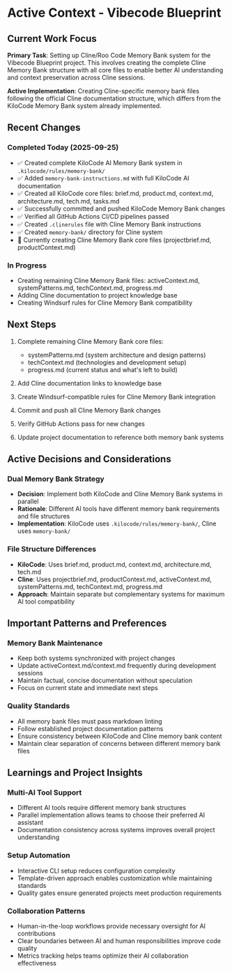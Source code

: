# Active Context - Vibecode Blueprint

## Current Work Focus

**Primary Task**: Setting up Cline/Roo Code Memory Bank system for the Vibecode Blueprint project. This involves creating the complete Cline Memory Bank structure with all core files to enable better AI understanding and context preservation across Cline sessions.

**Active Implementation**: Creating Cline-specific memory bank files following the official Cline documentation structure, which differs from the KiloCode Memory Bank system already implemented.

## Recent Changes

### Completed Today (2025-09-25)

- ✅ Created complete KiloCode AI Memory Bank system in `.kilocode/rules/memory-bank/`
- ✅ Added `memory-bank-instructions.md` with full KiloCode AI documentation
- ✅ Created all KiloCode core files: brief.md, product.md, context.md, architecture.md, tech.md, tasks.md
- ✅ Successfully committed and pushed KiloCode Memory Bank changes
- ✅ Verified all GitHub Actions CI/CD pipelines passed
- ✅ Created `.clinerules` file with Cline Memory Bank instructions
- ✅ Created `memory-bank/` directory for Cline system
- 🔄 Currently creating Cline Memory Bank core files (projectbrief.md, productContext.md)

### In Progress

- Creating remaining Cline Memory Bank files: activeContext.md, systemPatterns.md, techContext.md, progress.md
- Adding Cline documentation to project knowledge base
- Creating Windsurf rules for Cline Memory Bank compatibility

## Next Steps

1. Complete remaining Cline Memory Bank core files:
   - systemPatterns.md (system architecture and design patterns)
   - techContext.md (technologies and development setup)
   - progress.md (current status and what's left to build)

2. Add Cline documentation links to knowledge base
3. Create Windsurf-compatible rules for Cline Memory Bank integration
4. Commit and push all Cline Memory Bank changes
5. Verify GitHub Actions pass for new changes
6. Update project documentation to reference both memory bank systems

## Active Decisions and Considerations

### Dual Memory Bank Strategy

- **Decision**: Implement both KiloCode and Cline Memory Bank systems in parallel
- **Rationale**: Different AI tools have different memory bank requirements and file structures
- **Implementation**: KiloCode uses `.kilocode/rules/memory-bank/`, Cline uses `memory-bank/`

### File Structure Differences

- **KiloCode**: Uses brief.md, product.md, context.md, architecture.md, tech.md
- **Cline**: Uses projectbrief.md, productContext.md, activeContext.md, systemPatterns.md, techContext.md, progress.md
- **Approach**: Maintain separate but complementary systems for maximum AI tool compatibility

## Important Patterns and Preferences

### Memory Bank Maintenance

- Keep both systems synchronized with project changes
- Update activeContext.md/context.md frequently during development sessions
- Maintain factual, concise documentation without speculation
- Focus on current state and immediate next steps

### Quality Standards

- All memory bank files must pass markdown linting
- Follow established project documentation patterns
- Ensure consistency between KiloCode and Cline memory bank content
- Maintain clear separation of concerns between different memory bank files

## Learnings and Project Insights

### Multi-AI Tool Support

- Different AI tools require different memory bank structures
- Parallel implementation allows teams to choose their preferred AI assistant
- Documentation consistency across systems improves overall project understanding

### Setup Automation

- Interactive CLI setup reduces configuration complexity
- Template-driven approach enables customization while maintaining standards
- Quality gates ensure generated projects meet production requirements

### Collaboration Patterns

- Human-in-the-loop workflows provide necessary oversight for AI contributions
- Clear boundaries between AI and human responsibilities improve code quality
- Metrics tracking helps teams optimize their AI collaboration effectiveness
